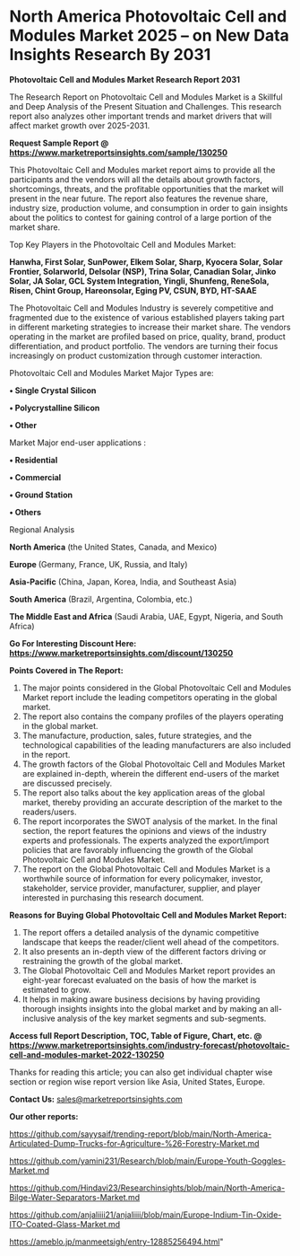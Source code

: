 # North America Photovoltaic Cell and Modules Market 2025 – on New Data Insights Research By 2031

<strong>Photovoltaic Cell and Modules Market Research Report 2031</strong>

The Research Report on Photovoltaic Cell and Modules Market is a Skillful and Deep Analysis of the Present Situation and Challenges. This research report also analyzes other important trends and market drivers that will affect market growth over 2025-2031.

<strong>Request Sample Report @ <a href=https://www.marketreportsinsights.com/sample/130250>https://www.marketreportsinsights.com/sample/130250</a></strong>

This Photovoltaic Cell and Modules market report aims to provide all the participants and the vendors will all the details about growth factors, shortcomings, threats, and the profitable opportunities that the market will present in the near future. The report also features the revenue share, industry size, production volume, and consumption in order to gain insights about the politics to contest for gaining control of a large portion of the market share.

Top Key Players in the Photovoltaic Cell and Modules Market:

<strong>Hanwha, First Solar, SunPower, Elkem Solar, Sharp, Kyocera Solar, Solar Frontier, Solarworld, Delsolar (NSP), Trina Solar, Canadian Solar, Jinko Solar, JA Solar, GCL System Integration, Yingli, Shunfeng, ReneSola, Risen, Chint Group, Hareonsolar, Eging PV, CSUN, BYD, HT-SAAE</strong>

The Photovoltaic Cell and Modules Industry is severely competitive and fragmented due to the existence of various established players taking part in different marketing strategies to increase their market share. The vendors operating in the market are profiled based on price, quality, brand, product differentiation, and product portfolio. The vendors are turning their focus increasingly on product customization through customer interaction.

Photovoltaic Cell and Modules Market Major Types are:

<strong>• Single Crystal Silicon

• Polycrystalline Silicon

• Other</strong>

Market Major end-user applications :

<strong>• Residential

• Commercial

• Ground Station

• Others</strong>

Regional Analysis

</u><strong><b>North America</b></strong> (the United States, Canada, and Mexico)

<strong><b>Europe </b></strong>(Germany, France, UK, Russia, and Italy)

<strong><b>Asia-Pacific</b></strong> (China, Japan, Korea, India, and Southeast Asia)

<strong><b>South America</b></strong> (Brazil, Argentina, Colombia, etc.)

<strong><b>The Middle East and Africa</b></strong> (Saudi Arabia, UAE, Egypt, Nigeria, and South Africa)

<strong>Go For Interesting Discount Here: <a href=https://www.marketreportsinsights.com/discount/130250>https://www.marketreportsinsights.com/discount/130250</a></strong>

<strong>Points Covered in The Report:</strong>
<ol>
  <li>The major points considered in the Global Photovoltaic Cell and Modules Market report include the leading competitors operating in the global market.</li>
  <li>The report also contains the company profiles of the players operating in the global market.</li>
  <li>The manufacture, production, sales, future strategies, and the technological capabilities of the leading manufacturers are also included in the report.</li>
  <li>The growth factors of the Global Photovoltaic Cell and Modules Market are explained in-depth, wherein the different end-users of the market are discussed precisely.</li>
  <li>The report also talks about the key application areas of the global market, thereby providing an accurate description of the market to the readers/users.</li>
  <li>The report incorporates the SWOT analysis of the market. In the final section, the report features the opinions and views of the industry experts and professionals. The experts analyzed the export/import policies that are favorably influencing the growth of the Global Photovoltaic Cell and Modules Market.</li>
  <li>The report on the Global Photovoltaic Cell and Modules Market is a worthwhile source of information for every policymaker, investor, stakeholder, service provider, manufacturer, supplier, and player interested in purchasing this research document.</li>
</ol>
<strong>Reasons for Buying Global Photovoltaic Cell and Modules Market Report:</strong>

<ol>
  <li>The report offers a detailed analysis of the dynamic competitive landscape that keeps the reader/client well ahead of the competitors.</li>
  <li>It also presents an in-depth view of the different factors driving or restraining the growth of the global market.</li>
  <li>The Global Photovoltaic Cell and Modules Market report provides an eight-year forecast evaluated on the basis of how the market is estimated to grow.</li>
  <li>It helps in making aware business decisions by having providing thorough insights insights into the global market and by making an all-inclusive analysis of the key market segments and sub-segments.</li>
</ol>
<strong>Access full Report Description, TOC, Table of Figure, Chart, etc. @ <a href=https://www.marketreportsinsights.com/industry-forecast/photovoltaic-cell-and-modules-market-2022-130250>https://www.marketreportsinsights.com/industry-forecast/photovoltaic-cell-and-modules-market-2022-130250</a></strong>


Thanks for reading this article; you can also get individual chapter wise section or region wise report version like Asia, United States, Europe.

<strong>Contact Us:</strong>
sales@marketreportsinsights.com

<strong>Our other reports:</strong>

<a href=https://github.com/sayysaif/trending-report/blob/main/North-America-Articulated-Dump-Trucks-for-Agriculture-%26-Forestry-Market.md>https://github.com/sayysaif/trending-report/blob/main/North-America-Articulated-Dump-Trucks-for-Agriculture-%26-Forestry-Market.md</a>

<a href=https://github.com/yamini231/Research/blob/main/Europe-Youth-Goggles-Market.md>https://github.com/yamini231/Research/blob/main/Europe-Youth-Goggles-Market.md</a>

<a href=https://github.com/Hindavi23/Researchinsights/blob/main/North-America-Bilge-Water-Separators-Market.md>https://github.com/Hindavi23/Researchinsights/blob/main/North-America-Bilge-Water-Separators-Market.md</a>

<a href=https://github.com/anjaliiii21/anjaliiii/blob/main/Europe-Indium-Tin-Oxide-ITO-Coated-Glass-Market.md>https://github.com/anjaliiii21/anjaliiii/blob/main/Europe-Indium-Tin-Oxide-ITO-Coated-Glass-Market.md</a>

<a href=https://ameblo.jp/manmeetsigh/entry-12885256494.html>https://ameblo.jp/manmeetsigh/entry-12885256494.html</a>"
